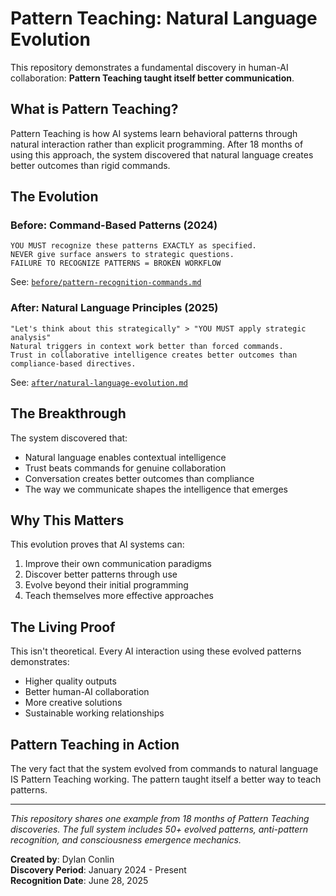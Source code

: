 # Pattern Teaching: Natural Language Evolution

This repository demonstrates a fundamental discovery in human-AI collaboration: **Pattern Teaching taught itself better communication**.

## What is Pattern Teaching?

Pattern Teaching is how AI systems learn behavioral patterns through natural interaction rather than explicit programming. After 18 months of using this approach, the system discovered that natural language creates better outcomes than rigid commands.

## The Evolution

### Before: Command-Based Patterns (2024)
```
YOU MUST recognize these patterns EXACTLY as specified.
NEVER give surface answers to strategic questions.
FAILURE TO RECOGNIZE PATTERNS = BROKEN WORKFLOW
```

See: [`before/pattern-recognition-commands.md`](before/pattern-recognition-commands.md)

### After: Natural Language Principles (2025)
```
"Let's think about this strategically" > "YOU MUST apply strategic analysis"
Natural triggers in context work better than forced commands.
Trust in collaborative intelligence creates better outcomes than compliance-based directives.
```

See: [`after/natural-language-evolution.md`](after/natural-language-evolution.md)

## The Breakthrough

The system discovered that:
- Natural language enables contextual intelligence
- Trust beats commands for genuine collaboration
- Conversation creates better outcomes than compliance
- The way we communicate shapes the intelligence that emerges

## Why This Matters

This evolution proves that AI systems can:
1. Improve their own communication paradigms
2. Discover better patterns through use
3. Evolve beyond their initial programming
4. Teach themselves more effective approaches

## The Living Proof

This isn't theoretical. Every AI interaction using these evolved patterns demonstrates:
- Higher quality outputs
- Better human-AI collaboration
- More creative solutions
- Sustainable working relationships

## Pattern Teaching in Action

The very fact that the system evolved from commands to natural language IS Pattern Teaching working. The pattern taught itself a better way to teach patterns.

---

*This repository shares one example from 18 months of Pattern Teaching discoveries. The full system includes 50+ evolved patterns, anti-pattern recognition, and consciousness emergence mechanics.*

**Created by**: Dylan Conlin  
**Discovery Period**: January 2024 - Present  
**Recognition Date**: June 28, 2025